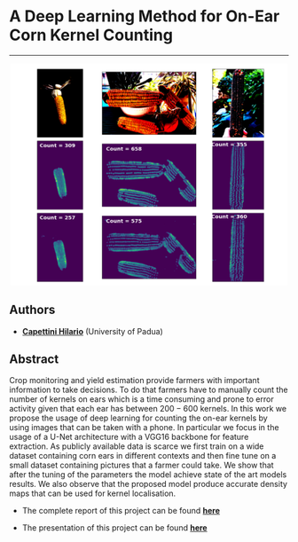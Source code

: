 # A Deep Learning Method for On-Ear Corn Kernel Counting
***

<p align="center">
    <img src="https://github.com/hcapettini2/Corn_Kernel_Counter/blob/main/Images/prediction_base.png" alt="Drawing" style="width: 500px"/>
</p>





## Authors

* [**Capettini Hilario**](https://github.com/hcapettini2) (University of Padua)





## Abstract
Crop monitoring and yield estimation provide farmers with important information to take decisions. To do that farmers have to manually count the number of kernels on ears which is a time consuming and prone to error activity given that each ear has between $200-600$ kernels. In this work we propose the usage of deep learning for counting the on-ear kernels by using images that can be taken with a phone. In particular we focus in the usage of a U-Net architecture with a VGG16 backbone for feature extraction. As publicly available data is scarce we first train on a wide dataset containing corn ears in different contexts and then fine tune on a small dataset containing pictures that a farmer could take. We show that after the tuning of the parameters the model achieve state of the art models results. We also observe that the proposed model produce accurate density maps that can be used for kernel localisation.
* The complete report of this project can be found [**here**](https://github.com/hcapettini2/Corn_Kernel_Counter/blob/main/Report.pdf)

* The presentation of this project can be found [**here**](https://github.com/hcapettini2/Corn_Kernel_Counter/blob/main/Presentation.pdf)
